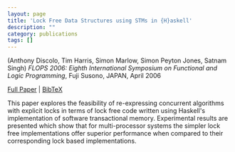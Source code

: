 ```yaml
---
layout: page
title: 'Lock Free Data Structures using STMs in {H}askell'
description: ""
category: publications
tags: []
---
```

(Anthony Discolo, Tim Harris, Simon Marlow, Simon Peyton Jones, Satnam Singh) *FLOPS 2006: Eighth International Symposium on Functional and Logic Programming*, Fuji Susono, JAPAN, April 2006

<a href="http://simonmar.github.io/bib/papers/lockfreedatastructures.pdf">Full Paper</a> | <a href="lockfreedatastructures06.bib">BibTeX</a>

This paper explores the feasibility of re-expressing concurrent
algorithms with explicit locks in terms of lock free code written
using Haskell's implementation of software transactional
memory. Experimental results are presented which show that for
multi-processor systems the simpler lock free implementations offer
superior performance when compared to their corresponding lock based
implementations.
